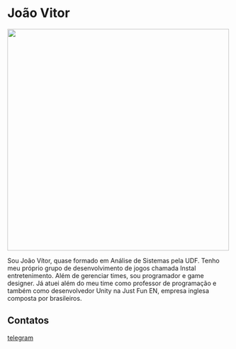 # João Vitor

<img src="./assets/joaovitor.jpg" height="500px">

Sou João Vítor, quase formado em Análise de Sistemas pela UDF. Tenho meu próprio grupo de desenvolvimento de jogos chamada Instal entretenimento. Além de gerenciar times, sou programador e game designer. Já atuei além do meu time como professor de programação e também como desenvolvedor Unity na Just Fun EN, empresa inglesa composta por brasileiros.

## Contatos

[telegram](https://telegram.me/Opinguim10)